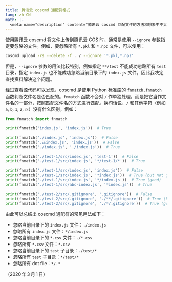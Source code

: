 ```yaml
---
title: 腾讯云 coscmd 通配符格式
lang: zh-CN
math: |-
  <meta name="description" content="腾讯云 coscmd 匹配文件的方法和想象中不太一样"/>
---
```


使用腾讯云 coscmd 将文件上传到腾讯云 COS 时，通常是使用 `--ignore` 参数指定要忽略的文件。例如，要忽略所有 `*.pkl` 和 `*.npz` 文件，可以使用：

```sh
coscmd upload -rs --delete -f . / --ignore '*.pkl,*.npz'
```

但是，`--ignore` 参数的用法比较特别，例如指定 `**/test` 不能成功忽略所有 `test` 目录，指定 `index.js` 也不能成功忽略当前目录下的 `index.js` 文件，因此我决定查找资料解决这个问题。

经过查看[源代码](https://github.com/tencentyun/coscmd/blob/d307ac3/coscmd/cos_sync.py#L21-L24)可以发现，coscmd 是使用 Python 标准库的 [`fnmatch.fnmatch`](https://docs.python.org/3/library/fnmatch.html#fnmatch.fnmatch) 函数判断文件名是否匹配的。`fnmatch` 函数不会对 `/` 作单独处理，而是把它当作文件名的一部分，按照匹配文件名的方式进行匹配。换句话说，`/` 和其他字符（例如 `a`, `b`, `1`, `2`, `正`）没有什么区别。例如：

```python
from fnmatch import fnmatch

print(fnmatch('index.js', 'index.js'))  # True

print(fnmatch('./index.js', 'index.js'))  # False
print(fnmatch('.正index.js', 'index.js'))  # False
print(fnmatch('./index.js', './index.js'))  # True

print(fnmatch('./test-1/src/index.js', 'test-1'))  # False
print(fnmatch('./test-1/src/index.js', '*/test-1/*'))  # True

print(fnmatch('./test-1/src/index.js', 'index.js'))  # False
print(fnmatch('./test-1/src/index.js', '*index.js'))  # True (but not good)
print(fnmatch('./test-1/src/index.js', '*/index.js'))  # True (good)
print(fnmatch('./test-1/src/abc-index.js', '*index.js'))  # True

print(fnmatch('./test-2/src/.gitignore', '.gitignore'))  # False
print(fnmatch('./test-2/src/.gitignore', './**/.gitignore'))  # True (but not good)
print(fnmatch('./test-2/src/.gitignore', './*/.gitignore'))  # True (good)
```

由此可以总结出 coscmd 通配符的常见用法如下：

- 忽略当前目录下的 `index.js` 文件：`./index.js`
- 忽略所有 `index.js` 文件：`*/index.js`
- 忽略当前目录下的 `*.csv` 文件：`./*.csv`
- 忽略所有 `*.csv` 文件：`*.csv`
- 忽略当前目录下的 `test` 子目录：`./test/*`
- 忽略所有 `test` 子目录：`*/test/*`
- 忽略所有 dot file：`*/.*`

（2020&#8239;年&#8239;3&#8239;月&#8239;1&#8239;日）
